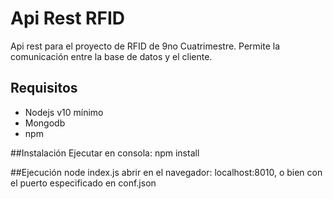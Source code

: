 # Api Rest RFID
Api rest para el proyecto de RFID de 9no Cuatrimestre.
Permite la comunicación entre la base de datos y el cliente.

## Requisitos
* Nodejs v10 mínimo
* Mongodb
* npm

##Instalación
Ejecutar en consola: npm install

##Ejecución
node index.js
abrir en el navegador: localhost:8010, o bien con el puerto especificado en conf.json